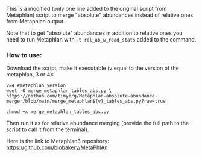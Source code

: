 This is a modified (only one line added to the original script from Metaphlan) script to merge "absolute" abundances instead of relative ones from Metaphlan output. 

Note that to get "absolute" abundances in addition to relative ones you need to run Metaphlan with ```-t rel_ab_w_read_stats``` added to the command.

### How to use:
Download the script, make it executable (v equal to the version of the metaphlan, 3 or 4):

```
v=4 #metaphlan version
wget -O merge_metaphlan_tables_abs.py \
https://github.com/timyerg/Metaphlan-absolute-abundance-merger/blob/main/merge_metaphlan${v}_tables_abs.py?raw=true
```

```
chmod +x merge_metaphlan_tables_abs.py
```


Then run it as for relative abundance merging (provide the full path to the script to call it from the terminal).

Here is the link to Metaphlan3 repository: https://github.com/biobakery/MetaPhlAn
